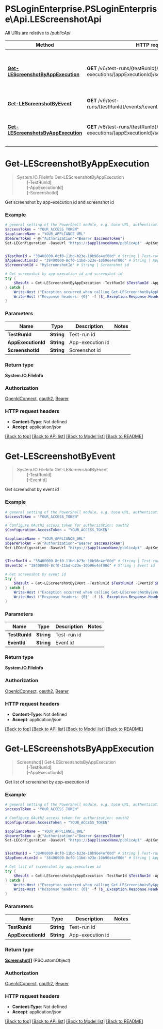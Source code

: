 # PSLoginEnterprise.PSLoginEnterprise\Api.LEScreenshotApi

All URIs are relative to */publicApi*

Method | HTTP request | Description
------------- | ------------- | -------------
[**Get-LEScreenshotByAppExecution**](LEScreenshotApi.md#Get-LEScreenshotByAppExecution) | **GET** /v6/test-runs/{testRunId}/app-executions/{appExecutionId}/screenshots/{screenshotId} | Get screenshot by app-execution id and screenshot id
[**Get-LEScreenshotByEvent**](LEScreenshotApi.md#Get-LEScreenshotByEvent) | **GET** /v6/test-runs/{testRunId}/events/{eventId}/screenshots | Get screenshot by event id
[**Get-LEScreenshotsByAppExecution**](LEScreenshotApi.md#Get-LEScreenshotsByAppExecution) | **GET** /v6/test-runs/{testRunId}/app-executions/{appExecutionId}/screenshots | Get list of screenshot by app-execution id


<a id="Get-LEScreenshotByAppExecution"></a>
# **Get-LEScreenshotByAppExecution**
> System.IO.FileInfo Get-LEScreenshotByAppExecution<br>
> &nbsp;&nbsp;&nbsp;&nbsp;&nbsp;&nbsp;&nbsp;&nbsp;[-TestRunId] <String><br>
> &nbsp;&nbsp;&nbsp;&nbsp;&nbsp;&nbsp;&nbsp;&nbsp;[-AppExecutionId] <String><br>
> &nbsp;&nbsp;&nbsp;&nbsp;&nbsp;&nbsp;&nbsp;&nbsp;[-ScreenshotId] <String><br>

Get screenshot by app-execution id and screenshot id

### Example
```powershell
# general setting of the PowerShell module, e.g. base URL, authentication, etc
$accessToken = "YOUR_ACCESS_TOKEN"
$applianceName = "YOUR_APPLIANCE_URL"
$bearerToken = @{"Authorization"="Bearer $accessToken"}
Set-LEConfiguration -BaseUrl "https://$applianceName/publicApi" -ApiKey $bearerToken 


$TestRunId = "38400000-8cf0-11bd-b23e-10b96e4ef00d" # String | Test-run id
$AppExecutionId = "38400000-8cf0-11bd-b23e-10b96e4ef00d" # String | App-execution id
$ScreenshotId = "MyScreenshotId" # String | Screenshot id

# Get screenshot by app-execution id and screenshot id
try {
    $Result = Get-LEScreenshotByAppExecution -TestRunId $TestRunId -AppExecutionId $AppExecutionId -ScreenshotId $ScreenshotId
} catch {
    Write-Host ("Exception occurred when calling Get-LEScreenshotByAppExecution: {0}" -f ($_.ErrorDetails | ConvertFrom-Json))
    Write-Host ("Response headers: {0}" -f ($_.Exception.Response.Headers | ConvertTo-Json))
}
```

### Parameters

Name | Type | Description  | Notes
------------- | ------------- | ------------- | -------------
 **TestRunId** | **String**| Test-run id | 
 **AppExecutionId** | **String**| App-execution id | 
 **ScreenshotId** | **String**| Screenshot id | 

### Return type

**System.IO.FileInfo**

### Authorization

[OpenIdConnect](../README.md#OpenIdConnect), [oauth2](../README.md#oauth2), [Bearer](../README.md#Bearer)

### HTTP request headers

 - **Content-Type**: Not defined
 - **Accept**: application/json

[[Back to top]](#) [[Back to API list]](../README.md#documentation-for-api-endpoints) [[Back to Model list]](../README.md#documentation-for-models) [[Back to README]](../README.md)

<a id="Get-LEScreenshotByEvent"></a>
# **Get-LEScreenshotByEvent**
> System.IO.FileInfo Get-LEScreenshotByEvent<br>
> &nbsp;&nbsp;&nbsp;&nbsp;&nbsp;&nbsp;&nbsp;&nbsp;[-TestRunId] <String><br>
> &nbsp;&nbsp;&nbsp;&nbsp;&nbsp;&nbsp;&nbsp;&nbsp;[-EventId] <String><br>

Get screenshot by event id

### Example
```powershell
# general setting of the PowerShell module, e.g. base URL, authentication, etc
$accessToken = "YOUR_ACCESS_TOKEN"

# Configure OAuth2 access token for authorization: oauth2
$Configuration.AccessToken = "YOUR_ACCESS_TOKEN"

$applianceName = "YOUR_APPLIANCE_URL"
$bearerToken = @{"Authorization"="Bearer $accessToken"}
Set-LEConfiguration -BaseUrl "https://$applianceName/publicApi" -ApiKey $bearerToken 


$TestRunId = "38400000-8cf0-11bd-b23e-10b96e4ef00d" # String | Test-run id
$EventId = "38400000-8cf0-11bd-b23e-10b96e4ef00d" # String | Event id

# Get screenshot by event id
try {
    $Result = Get-LEScreenshotByEvent -TestRunId $TestRunId -EventId $EventId
} catch {
    Write-Host ("Exception occurred when calling Get-LEScreenshotByEvent: {0}" -f ($_.ErrorDetails | ConvertFrom-Json))
    Write-Host ("Response headers: {0}" -f ($_.Exception.Response.Headers | ConvertTo-Json))
}
```

### Parameters

Name | Type | Description  | Notes
------------- | ------------- | ------------- | -------------
 **TestRunId** | **String**| Test-run id | 
 **EventId** | **String**| Event id | 

### Return type

**System.IO.FileInfo**

### Authorization

[OpenIdConnect](../README.md#OpenIdConnect), [oauth2](../README.md#oauth2), [Bearer](../README.md#Bearer)

### HTTP request headers

 - **Content-Type**: Not defined
 - **Accept**: application/json

[[Back to top]](#) [[Back to API list]](../README.md#documentation-for-api-endpoints) [[Back to Model list]](../README.md#documentation-for-models) [[Back to README]](../README.md)

<a id="Get-LEScreenshotsByAppExecution"></a>
# **Get-LEScreenshotsByAppExecution**
> Screenshot[] Get-LEScreenshotsByAppExecution<br>
> &nbsp;&nbsp;&nbsp;&nbsp;&nbsp;&nbsp;&nbsp;&nbsp;[-TestRunId] <String><br>
> &nbsp;&nbsp;&nbsp;&nbsp;&nbsp;&nbsp;&nbsp;&nbsp;[-AppExecutionId] <String><br>

Get list of screenshot by app-execution id

### Example
```powershell
# general setting of the PowerShell module, e.g. base URL, authentication, etc
$accessToken = "YOUR_ACCESS_TOKEN"

# Configure OAuth2 access token for authorization: oauth2
$Configuration.AccessToken = "YOUR_ACCESS_TOKEN"

$applianceName = "YOUR_APPLIANCE_URL"
$bearerToken = @{"Authorization"="Bearer $accessToken"}
Set-LEConfiguration -BaseUrl "https://$applianceName/publicApi" -ApiKey $bearerToken 


$TestRunId = "38400000-8cf0-11bd-b23e-10b96e4ef00d" # String | Test-run id
$AppExecutionId = "38400000-8cf0-11bd-b23e-10b96e4ef00d" # String | App-execution id

# Get list of screenshot by app-execution id
try {
    $Result = Get-LEScreenshotsByAppExecution -TestRunId $TestRunId -AppExecutionId $AppExecutionId
} catch {
    Write-Host ("Exception occurred when calling Get-LEScreenshotsByAppExecution: {0}" -f ($_.ErrorDetails | ConvertFrom-Json))
    Write-Host ("Response headers: {0}" -f ($_.Exception.Response.Headers | ConvertTo-Json))
}
```

### Parameters

Name | Type | Description  | Notes
------------- | ------------- | ------------- | -------------
 **TestRunId** | **String**| Test-run id | 
 **AppExecutionId** | **String**| App-execution id | 

### Return type

[**Screenshot[]**](Screenshot.md) (PSCustomObject)

### Authorization

[OpenIdConnect](../README.md#OpenIdConnect), [oauth2](../README.md#oauth2), [Bearer](../README.md#Bearer)

### HTTP request headers

 - **Content-Type**: Not defined
 - **Accept**: application/json

[[Back to top]](#) [[Back to API list]](../README.md#documentation-for-api-endpoints) [[Back to Model list]](../README.md#documentation-for-models) [[Back to README]](../README.md)

